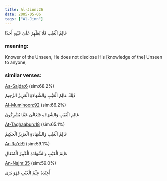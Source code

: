 ```yaml
---
title: Al-Jinn:26
date: 2005-05-06
tags: ["Al-Jinn"]
---
```

عَالِمُ الْغَيْبِ فَلَا يُظْهِرُ عَلَىٰ غَيْبِهِ أَحَدًا
### meaning: 
Knower of the Unseen, He does not disclose His [knowledge of the] Unseen to anyone,
### similar verses: 

[As-Sajda:6](/32/6) (sim:68.2%)

ذَٰلِكَ عَالِمُ الْغَيْبِ وَالشَّهَادَةِ الْعَزِيزُ الرَّحِيمُ

[Al-Muminoon:92](/23/92) (sim:66.2%)

عَالِمِ الْغَيْبِ وَالشَّهَادَةِ فَتَعَالَىٰ عَمَّا يُشْرِكُونَ

[At-Taghaabun:18](/64/18) (sim:65.1%)

عَالِمُ الْغَيْبِ وَالشَّهَادَةِ الْعَزِيزُ الْحَكِيمُ

[Ar-Ra'd:9](/13/9) (sim:59.1%)

عَالِمُ الْغَيْبِ وَالشَّهَادَةِ الْكَبِيرُ الْمُتَعَالِ

[An-Najm:35](/53/35) (sim:59.0%)

أَعِنْدَهُ عِلْمُ الْغَيْبِ فَهُوَ يَرَىٰ
